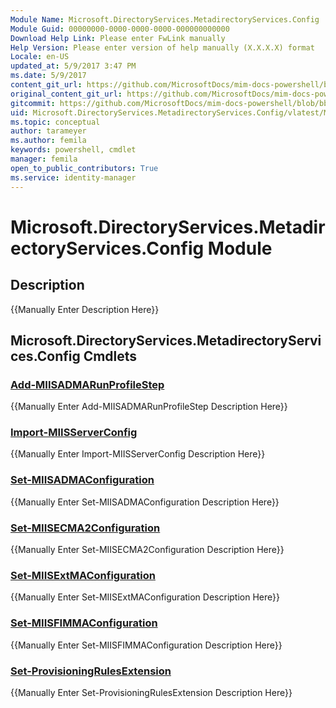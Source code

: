 ```yaml
---
Module Name: Microsoft.DirectoryServices.MetadirectoryServices.Config
Module Guid: 00000000-0000-0000-0000-000000000000
Download Help Link: Please enter FwLink manually
Help Version: Please enter version of help manually (X.X.X.X) format
Locale: en-US
updated_at: 5/9/2017 3:47 PM
ms.date: 5/9/2017
content_git_url: https://github.com/MicrosoftDocs/mim-docs-powershell/blob/master/mim-cmdlets/Microsoft.DirectoryServices.MetadirectoryServices.Config/vlatest/Microsoft.DirectoryServices.MetadirectoryServices.Config.md
original_content_git_url: https://github.com/MicrosoftDocs/mim-docs-powershell/blob/master/mim-cmdlets/Microsoft.DirectoryServices.MetadirectoryServices.Config/vlatest/Microsoft.DirectoryServices.MetadirectoryServices.Config.md
gitcommit: https://github.com/MicrosoftDocs/mim-docs-powershell/blob/bba03e1e0b7bea04619c48b98278723b1a8fc13d/mim-cmdlets/Microsoft.DirectoryServices.MetadirectoryServices.Config/vlatest/Microsoft.DirectoryServices.MetadirectoryServices.Config.md
uid: Microsoft.DirectoryServices.MetadirectoryServices.Config/vlatest/Microsoft.DirectoryServices.MetadirectoryServices.Config.md
ms.topic: conceptual
author: tarameyer
ms.author: femila
keywords: powershell, cmdlet
manager: femila
open_to_public_contributors: True
ms.service: identity-manager
---
```


# Microsoft.DirectoryServices.MetadirectoryServices.Config Module
## Description
{{Manually Enter Description Here}}

## Microsoft.DirectoryServices.MetadirectoryServices.Config Cmdlets
### [Add-MIISADMARunProfileStep](Add-MIISADMARunProfileStep.md)
{{Manually Enter Add-MIISADMARunProfileStep Description Here}}

### [Import-MIISServerConfig](Import-MIISServerConfig.md)
{{Manually Enter Import-MIISServerConfig Description Here}}

### [Set-MIISADMAConfiguration](Set-MIISADMAConfiguration.md)
{{Manually Enter Set-MIISADMAConfiguration Description Here}}

### [Set-MIISECMA2Configuration](Set-MIISECMA2Configuration.md)
{{Manually Enter Set-MIISECMA2Configuration Description Here}}

### [Set-MIISExtMAConfiguration](Set-MIISExtMAConfiguration.md)
{{Manually Enter Set-MIISExtMAConfiguration Description Here}}

### [Set-MIISFIMMAConfiguration](Set-MIISFIMMAConfiguration.md)
{{Manually Enter Set-MIISFIMMAConfiguration Description Here}}

### [Set-ProvisioningRulesExtension](Set-ProvisioningRulesExtension.md)
{{Manually Enter Set-ProvisioningRulesExtension Description Here}}

